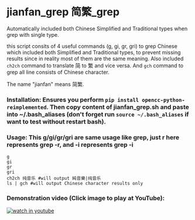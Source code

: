 # jianfan_grep 简繁_grep
Automatically included both Chinese Simplified and Traditional types when grep with single type. 

this script consits of 4 useful commands (g, gi, gr, gri) to grep Chinese which included both Simplified and Traditional types, to prevent missing results since in reality most of them are the same meaning. Also included `ch2ch` command to translate 简 to 繁 and vice versa. And `gch` command to grep all line consists of Chinese character.

The name "jianfan" means 简繁.

### Installation: Ensures you perform `pip install opencc-python-reimplemented`. Then copy content of jianfan_grep.sh and paste into ~/.bash_aliases (don't forget run `source ~/.bash_aliases` if want to test without restart bash). 

### Usage: This g/gi/gr/gri are same usage like grep, just r here represents grep -r, and -i represents grep -i
    g
    gi
    gr 
    gri
    ch2ch 纯音乐 #will output 純音樂|纯音乐
    ls | gch #will output Chinese character results only
    
### Demonstration video (Click image to play at YouTube): ##

[![watch in youtube](https://i.ytimg.com/vi/7FWCxhxNVwc/hqdefault.jpg)](https://www.youtube.com/watch?v=7FWCxhxNVwc "jianfan_grep")

